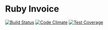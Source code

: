 # Ruby Invoice
[![Build Status](https://travis-ci.org/SelenaSmall/ruby_invoice.png)](https://travis-ci.org/SelenaSmall/ruby_invoice)
[![Code Climate](https://codeclimate.com/github/SelenaSmall/ruby_invoice/badges/gpa.svg)](https://codeclimate.com/github/SelenaSmall/ruby_invoice)
[![Test Coverage](https://codeclimate.com/github/SelenaSmall/ruby_invoice/coverage.svg)](https://codeclimate.com/github/SelenaSmall/ruby_invoice/coverage)

